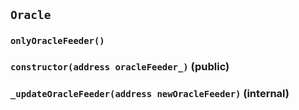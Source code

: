 ## `Oracle`





### `onlyOracleFeeder()`






### `constructor(address oracleFeeder_)` (public)





### `_updateOracleFeeder(address newOracleFeeder)` (internal)






